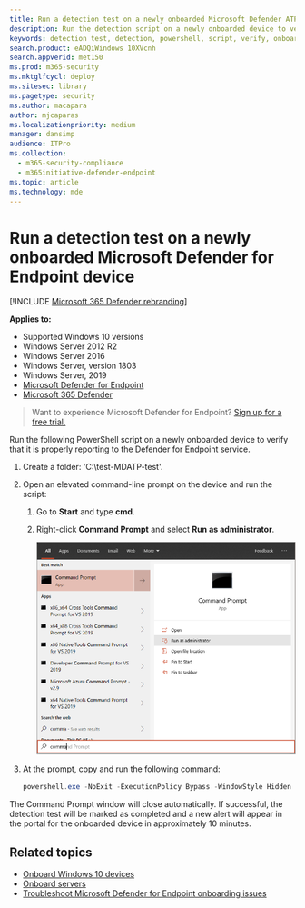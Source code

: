 ```yaml
---
title: Run a detection test on a newly onboarded Microsoft Defender ATP device
description: Run the detection script on a newly onboarded device to verify that it is properly onboarded to the Microsoft Defender ATP service.
keywords: detection test, detection, powershell, script, verify, onboarding, microsoft defender for endpoint onboarding, clients, servers, test
search.product: eADQiWindows 10XVcnh
search.appverid: met150
ms.prod: m365-security
ms.mktglfcycl: deploy
ms.sitesec: library
ms.pagetype: security
ms.author: macapara
author: mjcaparas
ms.localizationpriority: medium
manager: dansimp
audience: ITPro
ms.collection: 
  - m365-security-compliance
  - m365initiative-defender-endpoint
ms.topic: article
ms.technology: mde
---
```


# Run a detection test on a newly onboarded Microsoft Defender for Endpoint device 

[!INCLUDE [Microsoft 365 Defender rebranding](../../includes/microsoft-defender.md)]


**Applies to:**
- Supported Windows 10 versions
- Windows Server 2012 R2
- Windows Server 2016
- Windows Server, version 1803
- Windows Server, 2019
- [Microsoft Defender for Endpoint](https://go.microsoft.com/fwlink/p/?linkid=2154037)
- [Microsoft 365 Defender](https://go.microsoft.com/fwlink/p/?linkid=2118804)

> Want to experience Microsoft Defender for Endpoint? [Sign up for a free trial.](https://www.microsoft.com/microsoft-365/windows/microsoft-defender-atp?ocid=docs-wdatp-exposedapis-abovefoldlink)

Run the following PowerShell script on a newly onboarded device to verify that it is properly reporting to the Defender for Endpoint service.

1. Create a folder:  'C:\test-MDATP-test'.
2. Open an elevated command-line prompt on the device and run the script:

   1. Go to **Start** and type **cmd**.

   1. Right-click **Command Prompt** and select **Run as administrator**.

      ![Window Start menu pointing to Run as administrator](images/run-as-admin.png)

3. At the prompt, copy and run the following command:

   ```powershell
   powershell.exe -NoExit -ExecutionPolicy Bypass -WindowStyle Hidden $ErrorActionPreference= 'silentlycontinue';(New-Object System.Net.WebClient).DownloadFile('http://127.0.0.1/1.exe', 'C:\\test-MDATP-test\\invoice.exe');Start-Process 'C:\\test-MDATP-test\\invoice.exe'
   ```

The Command Prompt window will close automatically. If successful, the detection test will be marked as completed and a new alert will appear in the portal for the onboarded device in approximately 10 minutes.

## Related topics
- [Onboard Windows 10 devices](configure-endpoints.md)
- [Onboard servers](configure-server-endpoints.md)
- [Troubleshoot Microsoft Defender for Endpoint onboarding issues](https://docs.microsoft.com/windows/security/threat-protection/microsoft-defender-atp/troubleshoot-onboarding)
